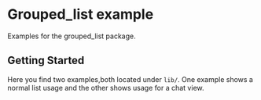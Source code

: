 # Grouped_list example

Examples for the grouped_list package.

## Getting Started

Here you find two examples,both located under `lib/`. One example shows a normal list usage and the other shows usage for a chat view.